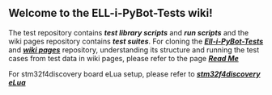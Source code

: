 ## Welcome to the ELL-i-PyBot-Tests wiki!

The test repository contains ***test library scripts*** and ***run scripts*** and the wiki pages repository contains ***test suites***. For cloning the [***Ell-i-PyBot-Tests***][2] and [***wiki pages***][3] repository, understanding its structure and running the test cases from test data in wiki pages, please refer to the page [***Read Me***][1]

For stm32f4discovery board eLua setup, please refer to [***stm32f4discovery eLua***][4]

[1]: https://github.com/Ell-i/ELL-i-PyBot-Tests/wiki/Read-Me
[2]: https://github.com/Ell-i/ELL-i-PyBot-Tests
[3]: https://github.com/Ell-i/ELL-i-PyBot-Tests/wiki
[4]: https://github.com/Ell-i/ELL-i-PyBot-Tests/wiki/STM32F4DISCOVERY-eLua
